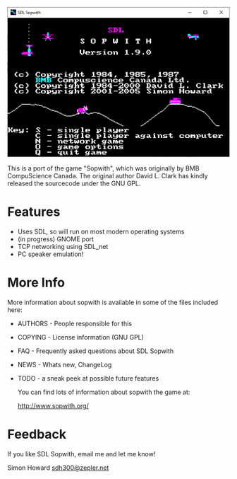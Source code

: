 ![Windows 10 Screenshot](https://github.com/ilookha/sopwith/raw/master/screenshot_win10.png)

  This is a port of the game "Sopwith", which was originally by 
  BMB CompuScience Canada. The original author David L. Clark
  has kindly released the sourcecode under the GNU GPL.

# Features

* Uses SDL, so will run on most modern operating systems
* (in progress) GNOME port
* TCP networking using SDL_net
* PC speaker emulation!

# More Info

  More information about sopwith is available in some of the files
  included here:
  
* AUTHORS - People responsible for this
* COPYING - License information (GNU GPL)
* FAQ - Frequently asked questions about SDL Sopwith
* NEWS - Whats new, ChangeLog
* TODO - a sneak peek at possible future features

  You can find lots of information about sopwith the game at:

     http://www.sopwith.org/

# Feedback

  If you like SDL Sopwith, email me and let me know!

  Simon Howard <sdh300@zepler.net>

